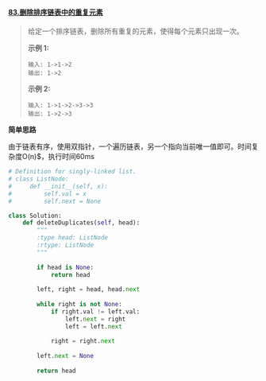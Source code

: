 #### [83.删除排序链表中的重复元素](https://leetcode-cn.com/problems/remove-duplicates-from-sorted-list/)

> 给定一个排序链表，删除所有重复的元素，使得每个元素只出现一次。
>
> **示例 1:**
>
> ```
> 输入: 1->1->2
> 输出: 1->2
> ```
>
> **示例 2:**
>
> ```
> 输入: 1->1->2->3->3
> 输出: 1->2->3
> ```

**简单思路**

由于链表有序，使用双指针，一个遍历链表，另一个指向当前唯一值即可。时间复杂度O(n)$，执行时间60ms

```python
# Definition for singly-linked list.
# class ListNode:
#     def __init__(self, x):
#         self.val = x
#         self.next = None

class Solution:
    def deleteDuplicates(self, head):
        """
        :type head: ListNode
        :rtype: ListNode
        """
        
        if head is None:
            return head
        
        left, right = head, head.next
        
        while right is not None:
            if right.val != left.val:
                left.next = right
                left = left.next
                
            right = right.next
        
        left.next = None
        
        return head
```

